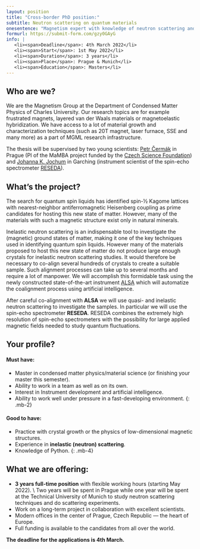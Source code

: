 ```yaml
---
layout: position
title: "Cross-border PhD position:"
subtitle: Neutron scattering on quantum materials
onesentence: "Magnetism expert with knowledge of neutron scattering and interrest in quantum fluctuations."
formurl: https://submit-form.com/gzy0GAyG
info: |
   <li><span>Deadline</span>: 4th March 2022</li>
   <li><span>Start</span>: 1st May 2022</li>
   <li><span>Duration</span>: 3 years</li>
   <li><span>Place</span>: Prague & Munich</li>
   <li><span>Education</span>: Masters</li>
---
```


## Who are we?

We are the Magnetism Group at the Department of Condensed Matter Physics of Charles University. Our research topics are for example frustrated magnets, layered van der Waals materials or magnetoelastic hybridization. We have access to a lot of material growth and characterization techniques (such as 20T magnet, laser furnace, SSE and many more) as a part of MGML research infrastructure.

The thesis will be supervised by two young scientists: [Petr Čermák](https://cermak.science/) in Prague (PI of the MaMBA project funded by the [Czech Science Foundation](https://gacr.cz/en/)) and [Johanna K. Jochum](https://twitter.com/johannaphys) in Garching (instrument scientist of the spin-echo spectrometer [RESEDA](https://mlz-garching.de/reseda)).

## What’s the project?

The search for quantum spin liquids has identified spin-½ Kagome lattices with nearest-neighbor antiferromagnetic Heisenberg coupling as prime candidates for hosting this new state of matter. However, many of the materials with such a magnetic structure exist only in natural minerals.

Inelastic neutron scattering is an indispensable tool to investigate the (magnetic) ground states of matter, making it one of the key techniques used in identifying quantum spin liquids. However many of the materials proposed to host this new state of matter do not produce large enough crystals for inelastic neutron scattering studies. It would therefore be necessary to co-align several hundreds of crystals to create a suitable sample. Such alignment processes can take up to several months and require a lot of manpower. We will accomplish this formidable task using the newly constructed state-of-the-art instrument [ALSA](http://mambaproject.cz/alsa) which will automatize the coalignment process using artificial intelligence.

After careful co-alignment with **ALSA** we will use quasi- and inelastic neutron scattering to investigate the samples. In particular we will use the spin-echo spectrometer **RESEDA**. RESEDA combines the extremely high resolution of spin-echo spectrometers with the possibility for large applied magnetic fields needed to study quantum fluctuations.

## Your profile?

#### Must have: 

 - Master in condensed matter physics/material science (or finishing your master this semester).
 - Ability to work in a team as well as on its own.
 - Interest in Instrument development and artificial intelligence.
 - Ability to work well under pressure in a fast-developing environment.
{: .mb-2}

#### Good to have:

 - Practice with crystal growth or the physics of low-dimensional magnetic structures.
 - Experience in **inelastic (neutron) scattering**.
 - Knowledge of Python.
 {: .mb-4}

## What we are offering:

 - **3 years full-time position** with flexible working hours (starting May 2022). \\
   Two years will be spent in Prague while one year will be spent at the Technical University of Munich to study neutron scattering techniques and do scattering experiments.
 - Work on a long-term project in collaboration with excellent scientists.
 - Modern offices in the center of Prague, Czech Republic — the heart of Europe.
 - Full funding is available to the candidates from all over the world. 
 
 **The deadline for the applications is 4th March.**
